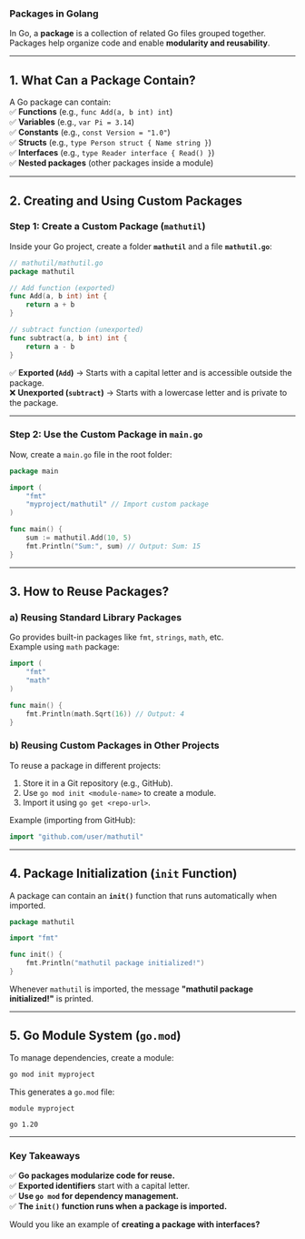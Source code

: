 ### **Packages in Golang**  

In Go, a **package** is a collection of related Go files grouped together. Packages help organize code and enable **modularity and reusability**.  

---

## **1. What Can a Package Contain?**  
A Go package can contain:  
✅ **Functions** (e.g., `func Add(a, b int) int`)  
✅ **Variables** (e.g., `var Pi = 3.14`)  
✅ **Constants** (e.g., `const Version = "1.0"`)  
✅ **Structs** (e.g., `type Person struct { Name string }`)  
✅ **Interfaces** (e.g., `type Reader interface { Read() }`)  
✅ **Nested packages** (other packages inside a module)  

---

## **2. Creating and Using Custom Packages**  

### **Step 1: Create a Custom Package (`mathutil`)**
Inside your Go project, create a folder **`mathutil`** and a file **`mathutil.go`**:

```go
// mathutil/mathutil.go
package mathutil

// Add function (exported)
func Add(a, b int) int {
    return a + b
}

// subtract function (unexported)
func subtract(a, b int) int {
    return a - b
}
```
✅ **Exported (`Add`)** → Starts with a capital letter and is accessible outside the package.  
❌ **Unexported (`subtract`)** → Starts with a lowercase letter and is private to the package.  

---

### **Step 2: Use the Custom Package in `main.go`**  
Now, create a `main.go` file in the root folder:

```go
package main

import (
    "fmt"
    "myproject/mathutil" // Import custom package
)

func main() {
    sum := mathutil.Add(10, 5)
    fmt.Println("Sum:", sum) // Output: Sum: 15
}
```

---

## **3. How to Reuse Packages?**  

### **a) Reusing Standard Library Packages**  
Go provides built-in packages like `fmt`, `strings`, `math`, etc.  
Example using `math` package:
```go
import (
    "fmt"
    "math"
)

func main() {
    fmt.Println(math.Sqrt(16)) // Output: 4
}
```

### **b) Reusing Custom Packages in Other Projects**  
To reuse a package in different projects:  
1. Store it in a Git repository (e.g., GitHub).  
2. Use `go mod init <module-name>` to create a module.  
3. Import it using `go get <repo-url>`.  

Example (importing from GitHub):
```go
import "github.com/user/mathutil"
```

---

## **4. Package Initialization (`init` Function)**
A package can contain an **`init()`** function that runs automatically when imported.

```go
package mathutil

import "fmt"

func init() {
    fmt.Println("mathutil package initialized!")
}
```
Whenever `mathutil` is imported, the message **"mathutil package initialized!"** is printed.

---

## **5. Go Module System (`go.mod`)**
To manage dependencies, create a module:
```sh
go mod init myproject
```
This generates a `go.mod` file:
```
module myproject

go 1.20
```

---

### **Key Takeaways**
✅ **Go packages modularize code for reuse.**  
✅ **Exported identifiers** start with a capital letter.  
✅ **Use `go mod` for dependency management.**  
✅ **The `init()` function runs when a package is imported.**  

Would you like an example of **creating a package with interfaces?**